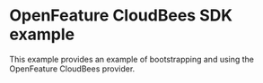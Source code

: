 # OpenFeature CloudBees SDK example

This example provides an example of bootstrapping and using the OpenFeature CloudBees provider.
